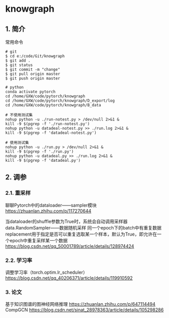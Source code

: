 # knowgraph 


## 1. 简介

常用命令
```
# git
$ cd e:/code/Git/knowgraph
$ git add .
$ git status
$ git commit -m "change"
$ git pull origin master
$ git push origin master

# python
conda activate pytorch
cd /home/GXW/code/pytorch/knowgraph
cd /home/GXW/code/pytorch/knowgraph/D_export/log
cd /home/GXW/code/pytorch/knowgraph/B_data

# 不使用测试集
nohup python -u ./run-notest.py > /dev/null 2>&1 &
kill -9 $(pgrep -f './run-notest.py')
nohup python -u datadeal-notest.py >> ./run.log 2>&1 &
kill -9 $(pgrep -f 'datadeal-notest.py')

# 使用测试集
nohup python -u ./run.py > /dev/null 2>&1 &
kill -9 $(pgrep -f './run.py')
nohup python -u datadeal.py >> ./run.log 2>&1 &
kill -9 $(pgrep -f 'datadeal.py')
```

## 2. 调参

### 2.1. 重采样

聊聊Pytorch中的dataloader——sampler模块
https://zhuanlan.zhihu.com/p/117270644

当dataloader的shuffle参数为True时，系统会自动调用采样器data.RandomSampler——数据随机采样
同一个epoch下的batch中有重复数据
replacement用于指定是否可以重复选取某一个样本，默认为True，即允许在一个epoch中重复采样某一个数据
https://blog.csdn.net/qq_50001789/article/details/128974424

### 2.2. 学习率

调整学习率（torch.optim.lr_scheduler）
https://blog.csdn.net/qq_40206371/article/details/119910592


### 3. 论文
基于知识图谱的图神经网络推理
https://zhuanlan.zhihu.com/p/647114494
CompGCN
https://blog.csdn.net/sinat_28978363/article/details/105298286